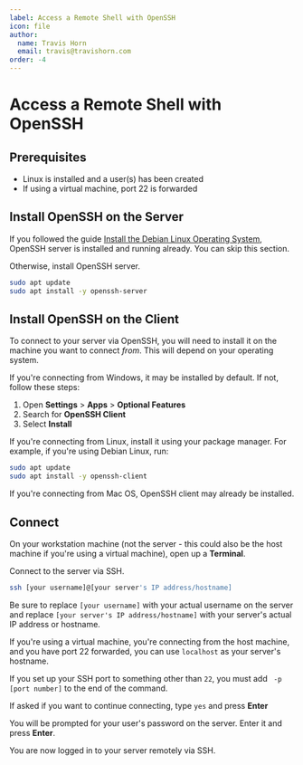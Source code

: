 ```yaml
---
label: Access a Remote Shell with OpenSSH
icon: file
author:
  name: Travis Horn
  email: travis@travishorn.com
order: -4
---
```


# Access a Remote Shell with OpenSSH

## Prerequisites

- Linux is installed and a user(s) has been created
- If using a virtual machine, port 22 is forwarded

## Install OpenSSH on the Server

If you followed the guide [Install the Debian Linux Operating
System](./02%20Install%20the%20Debian%20Linux%20Operating%20System), OpenSSH
server is installed and running already. You can skip this section.

Otherwise, install OpenSSH server.

```sh
sudo apt update
sudo apt install -y openssh-server
```

## Install OpenSSH on the Client

To connect to your server via OpenSSH, you will need to install it on the
machine you want to connect *from*. This will depend on your operating system.

If you're connecting from Windows, it may be installed by default. If not,
follow these steps:

1. Open **Settings** > **Apps** > **Optional Features**
2. Search for **OpenSSH Client**
3. Select **Install**

If you're connecting from Linux, install it using your package manager. For
example, if you're using Debian Linux, run:

```sh
sudo apt update
sudo apt install -y openssh-client
```

If you're connecting from Mac OS, OpenSSH client may already be installed.

## Connect

On your workstation machine (not the server - this could also be the host
machine if you're using a virtual machine), open up a **Terminal**.

Connect to the server via SSH.

```sh
ssh [your username]@[your server's IP address/hostname]
```

Be sure to replace `[your username]` with your actual username on the server and
replace `[your server's IP address/hostname]` with your server's actual IP
address or hostname.

If you're using a virtual machine, you're connecting from the host machine, and
you have port 22 forwarded, you can use `localhost` as your server's hostname.

If you set up your SSH port to something other than `22`, you must add ` -p
[port number]` to the end of the command.

If asked if you want to continue connecting, type `yes` and press **Enter**

You will be prompted for your user's password on the server. Enter it and press
**Enter**.

You are now logged in to your server remotely via SSH.
